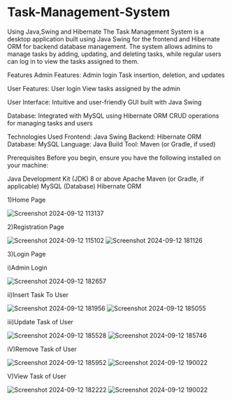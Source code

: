 # Task-Management-System
Using Java,Swing and Hibernate
The Task Management System is a desktop application built using Java Swing for the frontend and Hibernate ORM for backend database management. The system allows admins to manage tasks by adding, updating, and deleting tasks, while regular users can log in to view the tasks assigned to them.

Features
Admin Features:
Admin login
Task insertion, deletion, and updates

User Features:
User login
View tasks assigned by the admin

User Interface:
Intuitive and user-friendly GUI built with Java Swing

Database:
Integrated with MySQL using Hibernate ORM
CRUD operations for managing tasks and users

Technologies Used
Frontend: Java Swing
Backend: Hibernate ORM
Database: MySQL
Language: Java
Build Tool: Maven (or Gradle, if used)

Prerequisites
Before you begin, ensure you have the following installed on your machine:

Java Development Kit (JDK) 8 or above
Apache Maven (or Gradle, if applicable)
MySQL (Database)
Hibernate ORM

1)Home Page

![Screenshot 2024-09-12 113137](https://github.com/user-attachments/assets/74028a4a-cb96-4fe2-878d-552b47b823a2)

2)Registration Page

![Screenshot 2024-09-12 115102](https://github.com/user-attachments/assets/84e0ed9e-d053-46be-8846-df46549b5116)   ![Screenshot 2024-09-12 181126](https://github.com/user-attachments/assets/68fcec6c-4c0f-4aea-9976-cb1ddf6c47d5)

3)Login Page

  i)Admin Login

  ![Screenshot 2024-09-12 182657](https://github.com/user-attachments/assets/54a8deea-6978-4b6d-b620-e7e34c7b3c33) 

  ii)Insert Task To User

  ![Screenshot 2024-09-12 181956](https://github.com/user-attachments/assets/5f56a2e3-6b4b-4a06-be18-027c4311ef98) ![Screenshot 2024-09-12 185055](https://github.com/user-attachments/assets/e76f4d4e-514d-4cdc-9bd9-3e813e60062c)

  iii)Update Task of User

  ![Screenshot 2024-09-12 185528](https://github.com/user-attachments/assets/b1d37880-53c4-4362-a7b5-56bebd3cb046) ![Screenshot 2024-09-12 185746](https://github.com/user-attachments/assets/ca9abcc8-b33f-4a3b-a64e-d78ed4ffbf7c)

  iV)Remove Task of User

  ![Screenshot 2024-09-12 185952](https://github.com/user-attachments/assets/ed82a5f7-7336-4f5a-a181-b13a0b9bbc35) ![Screenshot 2024-09-12 190022](https://github.com/user-attachments/assets/5266479f-47f5-41b3-a5c8-c8c55411cd3a)

V)View Task of User

![Screenshot 2024-09-12 182222](https://github.com/user-attachments/assets/b45e90c4-9349-44c8-9794-3164eadfb75f) ![Screenshot 2024-09-12 190022](https://github.com/user-attachments/assets/5266479f-47f5-41b3-a5c8-c8c55411cd3a)






  








